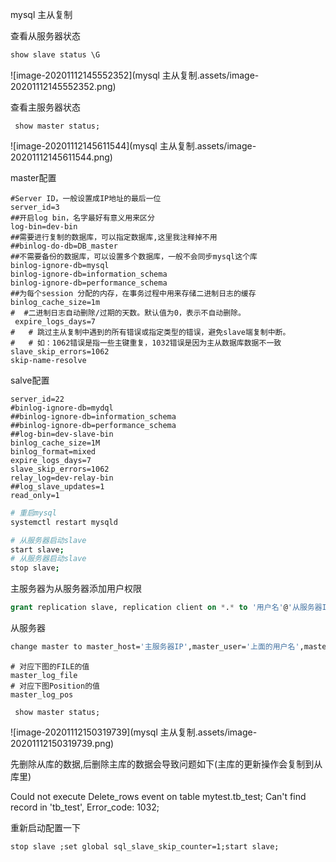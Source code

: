mysql 主从复制

查看从服务器状态

```sql
show slave status \G
```

![image-20201112145552352](mysql 主从复制.assets/image-20201112145552352.png)

查看主服务器状态

```
 show master status;
```

![image-20201112145611544](mysql 主从复制.assets/image-20201112145611544.png)



master配置

```properties
#Server ID，一般设置成IP地址的最后一位
server_id=3
##开启log bin，名字最好有意义用来区分
log-bin=dev-bin
##需要进行复制的数据库，可以指定数据库,这里我注释掉不用
##binlog-do-db=DB_master
##不需要备份的数据库，可以设置多个数据库，一般不会同步mysql这个库
binlog-ignore-db=mysql
binlog-ignore-db=information_schema
binlog-ignore-db=performance_schema
##为每个session 分配的内存，在事务过程中用来存储二进制日志的缓存
binlog_cache_size=1m
#  #二进制日志自动删除/过期的天数。默认值为0，表示不自动删除。
 expire_logs_days=7
#   # 跳过主从复制中遇到的所有错误或指定类型的错误，避免slave端复制中断。
#   # 如：1062错误是指一些主键重复，1032错误是因为主从数据库数据不一致
slave_skip_errors=1062
skip-name-resolve
```

salve配置

```properties
server_id=22
#binlog-ignore-db=mydql
##binlog-ignore-db=information_schema
##binlog-ignore-db=performance_schema
##log-bin=dev-slave-bin
binlog_cache_size=1M
binlog_format=mixed
expire_logs_days=7
slave_skip_errors=1062
relay_log=dev-relay-bin
##log_slave_updates=1
read_only=1
```



```bash
# 重启mysql
systemctl restart mysqld
```

```bash
# 从服务器启动slave
start slave;
# 从服务器启动slave
stop slave;
```



主服务器为从服务器添加用户权限

```sql
grant replication slave, replication client on *.* to '用户名'@'从服务器IP' identified by '密码';
```

从服务器

```bash
change master to master_host='主服务器IP',master_user='上面的用户名',master_password='上面的密码',master_port=3306,master_log_file='dev-bin.000002',master_log_pos=1261,master_connect_retry=30;
```

```
# 对应下图的FILE的值
master_log_file
# 对应下图Position的值
master_log_pos
```

```
 show master status;
```

 ![image-20201112150319739](mysql 主从复制.assets/image-20201112150319739.png)



先删除从库的数据,后删除主库的数据会导致问题如下(主库的更新操作会复制到从库里)

 Could not execute Delete_rows event on table mytest.tb_test; Can't find record in 'tb_test', Error_code: 1032; 

重新启动配置一下

```
stop slave ;set global sql_slave_skip_counter=1;start slave;
```


